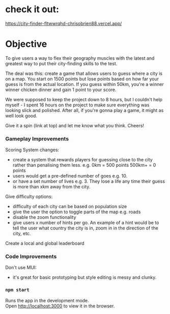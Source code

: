 # check it out:

https://city-finder-fltwwrqhd-chrisobrien88.vercel.app/

# Objective

To give users a way to flex their geography muscles with the latest and greatest way to put their city-finding skills to the test.

The deal was this: create a game that allows users to guess where a city is on a map. You start on 1500 points but lose points based on how far your guess is from the actual location. If you guess within 50km, you're a winner winner chicken dinner and gain 1 point to your score.

We were supposed to keep the project down to 8 hours, but I couldn't help myself - I spent 16 hours on the project to make sure everything was looking slick and polished. After all, if you're gonna play a game, it might as well look good.

Give it a spin (link at top) and let me know what you think. Cheers!

### Gameplay Improvements

Scoring System changes:
- create a system that rewards players for guessing close to the city rather than penalising them less. e.g. 0km = 500 points 500km+ = 0 points
- users would get a pre-defined number of goes e.g. 10. 
- or have a set number of lives e.g. 3. They lose a life any time their guess is more than xkm away from the city.

Give difficulty options:
- difficulty of each city can be based on population size
- give the user the option to toggle parts of the map e.g. roads
- disable the zoom functionality
- give users x number of hints per go. An example of a hint would be to tell the user what country the city is in, zoom in in the direction of the city, etc.

Create a local and global leaderboard

### Code Improvements

Don't use MUI:
- it's great for basic prototyping but style editing is messy and clunky.

### `npm start`

Runs the app in the development mode.\
Open [http://localhost:3000](http://localhost:3000) to view it in the browser.



